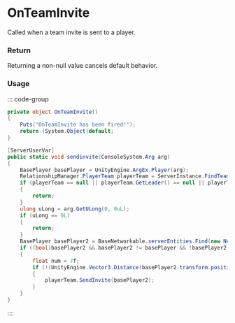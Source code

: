 <Badge type="danger" text="Carbon Compatible"/><Badge type="warning" text="Oxide Compatible"/>
# OnTeamInvite
Called when a team invite is sent to a player.
### Return
Returning a non-null value cancels default behavior.

### Usage
::: code-group
```csharp [Example]
private object OnTeamInvite()
{
	Puts("OnTeamInvite has been fired!");
	return (System.Object)default;
}
```
```csharp [Source — Assembly-CSharp @ RelationshipManager]
[ServerUserVar]
public static void sendinvite(ConsoleSystem.Arg arg)
{
	BasePlayer basePlayer = UnityEngine.ArgEx.Player(arg);
	RelationshipManager.PlayerTeam playerTeam = ServerInstance.FindTeam(basePlayer.currentTeam);
	if (playerTeam == null || playerTeam.GetLeader() == null || playerTeam.GetLeader() != basePlayer)
	{
		return;
	}
	ulong uLong = arg.GetULong(0, 0uL);
	if (uLong == 0L)
	{
		return;
	}
	BasePlayer basePlayer2 = BaseNetworkable.serverEntities.Find(new NetworkableId(uLong)) as BasePlayer;
	if ((bool)basePlayer2 && basePlayer2 != basePlayer && !basePlayer2.IsNpc && basePlayer2.currentTeam == 0L)
	{
		float num = 7f;
		if (!(UnityEngine.Vector3.Distance(basePlayer2.transform.position, basePlayer.transform.position) > num))
		{
			playerTeam.SendInvite(basePlayer2);
		}
	}
}

```
:::
